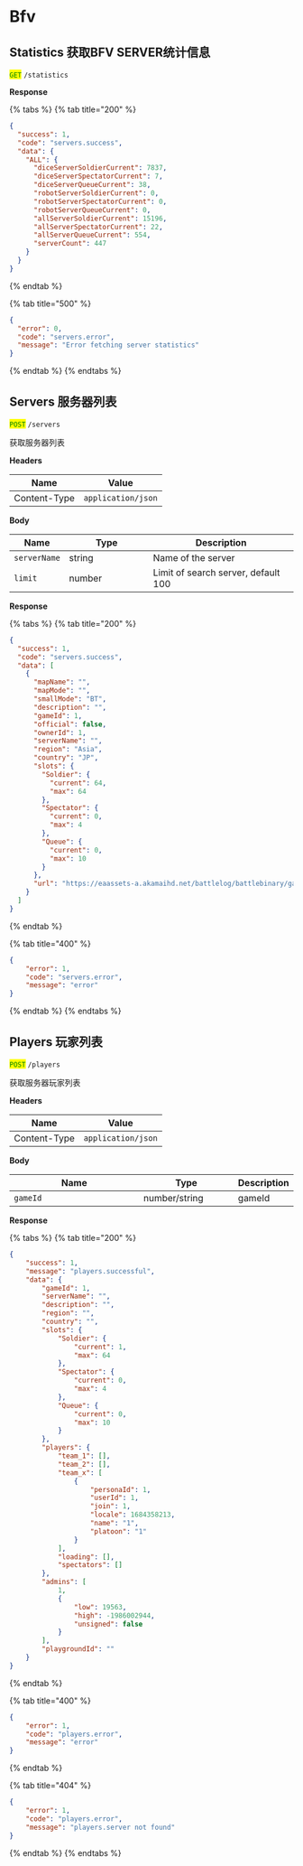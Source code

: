 # Bfv

## Statistics 获取BFV SERVER统计信息

<mark style="color:green;">`GET`</mark> `/statistics`

**Response**

{% tabs %}
{% tab title="200" %}
```json
{
  "success": 1,
  "code": "servers.success",
  "data": {
    "ALL": {
      "diceServerSoldierCurrent": 7837,
      "diceServerSpectatorCurrent": 7,
      "diceServerQueueCurrent": 38,
      "robotServerSoldierCurrent": 0,
      "robotServerSpectatorCurrent": 0,
      "robotServerQueueCurrent": 0,
      "allServerSoldierCurrent": 15196,
      "allServerSpectatorCurrent": 22,
      "allServerQueueCurrent": 554,
      "serverCount": 447
    }
  }
}
```
{% endtab %}

{% tab title="500" %}
```json
{
  "error": 0,
  "code": "servers.error",
  "message": "Error fetching server statistics"
}
```
{% endtab %}
{% endtabs %}



## Servers 服务器列表

<mark style="color:green;">`POST`</mark> `/servers`

获取服务器列表

**Headers**

| Name         | Value              |
| ------------ | ------------------ |
| Content-Type | `application/json` |

**Body**

<table><thead><tr><th>Name</th><th width="133">Type</th><th>Description</th></tr></thead><tbody><tr><td><code>serverName</code></td><td>string</td><td>Name of the server</td></tr><tr><td><code>limit</code></td><td>number</td><td>Limit of search server, default 100</td></tr></tbody></table>

**Response**

{% tabs %}
{% tab title="200" %}
```json
{
  "success": 1,
  "code": "servers.success",
  "data": [
    {
      "mapName": "",
      "mapMode": "",
      "smallMode": "BT",
      "description": "",
      "gameId": 1,
      "official": false,
      "ownerId": 1,
      "serverName": "",
      "region": "Asia",
      "country": "JP",
      "slots": {
        "Soldier": {
          "current": 64,
          "max": 64
        },
        "Spectator": {
          "current": 0,
          "max": 4
        },
        "Queue": {
          "current": 0,
          "max": 10
        }
      },
      "url": "https://eaassets-a.akamaihd.net/battlelog/battlebinary/gamedata/Casablanca/50/56/1080p_MP_WakeIsland-3238b455.jpg"
    }
  ]
}
```
{% endtab %}

{% tab title="400" %}
```json
{
    "error": 1, 
    "code": "servers.error", 
    "message": "error"
}
```
{% endtab %}
{% endtabs %}

## Players 玩家列表

<mark style="color:green;">`POST`</mark> `/players`

获取服务器玩家列表

**Headers**

| Name         | Value              |
| ------------ | ------------------ |
| Content-Type | `application/json` |

**Body**

<table><thead><tr><th width="240">Name</th><th width="159">Type</th><th>Description</th></tr></thead><tbody><tr><td><code>gameId</code></td><td>number/string</td><td>gameId</td></tr></tbody></table>

**Response**

{% tabs %}
{% tab title="200" %}
```json
{
    "success": 1,
    "message": "players.successful",
    "data": {
        "gameId": 1,
        "serverName": "",
        "description": "",
        "region": "",
        "country": "",
        "slots": {
            "Soldier": {
                "current": 1,
                "max": 64
            },
            "Spectator": {
                "current": 0,
                "max": 4
            },
            "Queue": {
                "current": 0,
                "max": 10
            }
        },
        "players": {
            "team_1": [],
            "team_2": [],
            "team_x": [
                {
                    "personaId": 1,
                    "userId": 1,
                    "join": 1,
                    "locale": 1684358213,
                    "name": "1",
                    "platoon": "1"
                }
            ],
            "loading": [],
            "spectators": []
        },
        "admins": [
            1,
            {
                "low": 19563,
                "high": -1986002944,
                "unsigned": false
            }
        ],
        "playgroundId": ""
    }
}
```
{% endtab %}

{% tab title="400" %}
```json
{
    "error": 1, 
    "code": "players.error", 
    "message": "error"
}
```
{% endtab %}

{% tab title="404" %}
```json
{
    "error": 1, 
    "code": "players.error", 
    "message": "players.server not found"
}
```
{% endtab %}
{% endtabs %}

